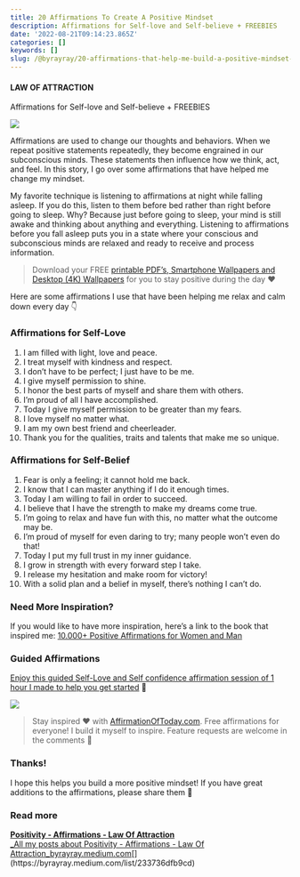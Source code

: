 ```yaml
---
title: 20 Affirmations To Create A Positive Mindset
description: Affirmations for Self-love and Self-believe + FREEBIES
date: '2022-08-21T09:14:23.865Z'
categories: []
keywords: []
slug: /@byrayray/20-affirmations-that-help-me-build-a-positive-mindset-9400c27392d0
---
```


#### LAW OF ATTRACTION

Affirmations for Self-love and Self-believe + FREEBIES

![](/Users/devbyrayray/Downloads/medium-export-a7b31d8cfbafc479a349e86525a0598d57555fb548cdfad5aa20f48d7b4db09d/posts/md_1664876347726/img/0__ZH0RQJMJmEBXQNmV.jpg)

Affirmations are used to change our thoughts and behaviors. When we repeat positive statements repeatedly, they become engrained in our subconscious minds. These statements then influence how we think, act, and feel. In this story, I go over some affirmations that have helped me change my mindset.

My favorite technique is listening to affirmations at night while falling asleep. If you do this, listen to them before bed rather than right before going to sleep. Why? Because just before going to sleep, your mind is still awake and thinking about anything and everything. Listening to affirmations before you fall asleep puts you in a state where your conscious and subconscious minds are relaxed and ready to receive and process information.

> Download your FREE [printable PDF’s, Smartphone Wallpapers and Desktop (4K) Wallpapers](https://byrayray.gumroad.com/l/affirmations-self-love-self-believe) for you to stay positive during the day ❤️

Here are some affirmations I use that have been helping me relax and calm down every day 👇

### Affirmations for Self-Love

1.  I am filled with light, love and peace.
2.  I treat myself with kindness and respect.
3.  I don’t have to be perfect; I just have to be me.
4.  I give myself permission to shine.
5.  I honor the best parts of myself and share them with others.
6.  I’m proud of all I have accomplished.
7.  Today I give myself permission to be greater than my fears.
8.  I love myself no matter what.
9.  I am my own best friend and cheerleader.
10.  Thank you for the qualities, traits and talents that make me so unique.

### Affirmations for Self-Belief

1.  Fear is only a feeling; it cannot hold me back.
2.  I know that I can master anything if I do it enough times.
3.  Today I am willing to fail in order to succeed.
4.  I believe that I have the strength to make my dreams come true.
5.  I’m going to relax and have fun with this, no matter what the outcome may be.
6.  I’m proud of myself for even daring to try; many people won’t even do that!
7.  Today I put my full trust in my inner guidance.
8.  I grow in strength with every forward step I take.
9.  I release my hesitation and make room for victory!
10.  With a solid plan and a belief in myself, there’s nothing I can’t do.

### Need More Inspiration?

If you would like to have more inspiration, here’s a link to the book that inspired me: [10.000+ Positive Affirmations for Women and Man](https://amzn.to/3PQifoJ)

### Guided Affirmations

[Enjoy this guided Self-Love and Self confidence affirmation session of 1 hour I made to help you get started](https://youtu.be/5SR_NUdg7t8) 🙏

[![](https://cdn-images-1.medium.com/max/800/1*-ck5CKqAI-nWClPGsEK6eQ.png)](https://affirmationoftoday.com/)

> Stay inspired ❤️ with [AffirmationOfToday.com](https://affirmationoftoday.com/). Free affirmations for everyone! I build it myself to inspire. Feature requests are welcome in the comments 🤗

### Thanks!

I hope this helps you build a more positive mindset! If you have great additions to the affirmations, please share them 🤗



### Read more

[**Positivity - Affirmations - Law Of Attraction**  
_All my posts about Positivity - Affirmations - Law Of Attraction_byrayray.medium.com](https://byrayray.medium.com/list/233736dfb9cd "https://byrayray.medium.com/list/233736dfb9cd")[](https://byrayray.medium.com/list/233736dfb9cd)